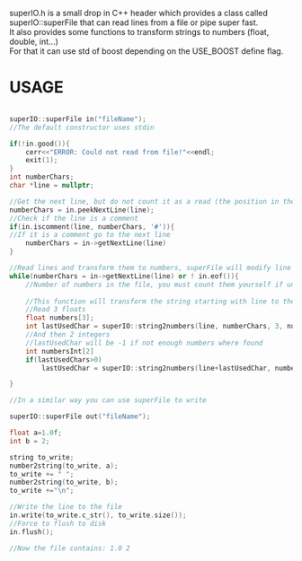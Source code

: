 superIO.h is a small drop in C++ header which provides a class called superIO::superFile that can read lines from a file or pipe super fast.  
It also provides some functions to transform strings to numbers (float, double, int...)  
For that it can use std of boost depending on the USE_BOOST define flag.  

# USAGE

```c++

superIO::superFile in("fileName");
//The default constructor uses stdin

if(!in.good()){
	cerr<<"ERROR: Could not read from file!"<<endl;
	exit(1);
}
int numberChars;
char *line = nullptr;

//Get the next line, but do not count it as a read (the position in the file is not advanced)
numberChars = in.peekNextLine(line);
//Check if the line is a comment
if(in.iscomment(line, numberChars, '#')){
//If it is a comment go to the next line
	numberChars = in->getNextLine(line)
}

//Read lines and transform them to numbers, superFile will modify line to point to the start of the next line
while(numberChars = in->getNextLine(line) or ! in.eof()){
	//Number of numbers in the file, you must count them yourself if unknown (i.e with an stringstream)
	
	//This function will transform the string starting with line to the number of elements of the type of numbers
	//Read 3 floats
	float numbers[3];
	int lastUsedChar = superIO::string2numbers(line, numberChars, 3, numbers);
	//And then 2 integers
    //lastUsedChar will be -1 if not enough numbers where found
	int numbersInt[2]
	if(lastUsedChars>0)
		lastUsedChar = superIO::string2numbers(line+lastUsedChar, numberChars-lastUsedChar, 2, numbersInt);			

}

//In a similar way you can use superFile to write

superIO::superFile out("fileName");

float a=1.0f;
int b = 2;

string to_write;
number2string(to_write, a);
to_write += " ";
number2string(to_write, b);
to_write +="\n";

//Write the line to the file
in.write(to_write.c_str(), to_write.size());
//Force to flush to disk
in.flush();

//Now the file contains: 1.0 2


```
